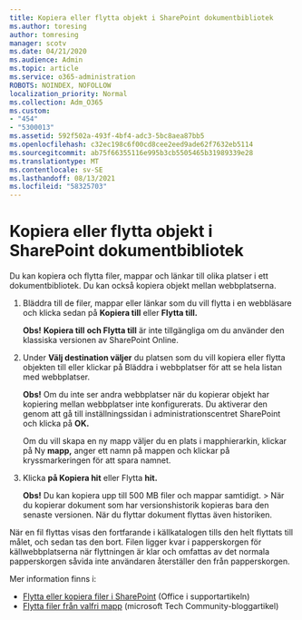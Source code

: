 ```yaml
---
title: Kopiera eller flytta objekt i SharePoint dokumentbibliotek
ms.author: toresing
author: tomresing
manager: scotv
ms.date: 04/21/2020
ms.audience: Admin
ms.topic: article
ms.service: o365-administration
ROBOTS: NOINDEX, NOFOLLOW
localization_priority: Normal
ms.collection: Adm_O365
ms.custom:
- "454"
- "5300013"
ms.assetid: 592f502a-493f-4bf4-adc3-5bc8aea87bb5
ms.openlocfilehash: c32ec198c6f00cd8cee2eed9ade62f7632eb5114
ms.sourcegitcommit: ab75f66355116e995b3cb5505465b31989339e28
ms.translationtype: MT
ms.contentlocale: sv-SE
ms.lasthandoff: 08/13/2021
ms.locfileid: "58325703"
---
```

# <a name="copy-or-move-items-in-a-sharepoint-document-library"></a>Kopiera eller flytta objekt i SharePoint dokumentbibliotek

Du kan kopiera och flytta filer, mappar och länkar till olika platser i ett dokumentbibliotek. Du kan också kopiera objekt mellan webbplatserna. 
  
1. Bläddra till de filer, mappar eller länkar som du vill flytta i en webbläsare och klicka sedan på **Kopiera till** eller **Flytta till.**

    **Obs!** **Kopiera till** **och Flytta till** är inte tillgängliga om du använder den klassiska versionen av SharePoint Online.
  
2. Under **Välj destination väljer** du platsen som du vill kopiera  eller flytta objekten till eller klickar på Bläddra i webbplatser för att se hela listan med webbplatser.

    **Obs!** Om du inte ser andra webbplatser när du kopierar objekt har kopiering mellan webbplatser inte konfigurerats. Du aktiverar den genom att gå till inställningssidan i administrationscentret SharePoint och klicka på **OK.**
  
    Om du vill skapa en ny mapp väljer du en plats i mapphierarkin, klickar på Ny **mapp,** anger ett namn på mappen och klickar på kryssmarkeringen för att spara namnet.

3. Klicka **på Kopiera hit** eller Flytta **hit.**

    **Obs!** Du kan kopiera upp till 500 MB filer och mappar samtidigt. > När du kopierar dokument som har versionshistorik kopieras bara den senaste versionen. När du flyttar dokument flyttas även historiken.
  
 När en fil flyttas visas den fortfarande i källkatalogen tills den helt flyttats till målet, och sedan tas den bort. Filen ligger kvar i papperskorgen för källwebbplatserna när flyttningen är klar och omfattas av det normala papperskorgen såvida inte användaren återställer den från papperskorgen.

Mer information finns i:

 - [Flytta eller kopiera filer i SharePoint](https://support.office.com/article/move-or-copy-files-in-sharepoint-00e2f483-4df3-46be-a861-1f5f0c1a87bc) (Office i supportartikeln)
 - [Flytta filer från valfri mapp](https://techcommunity.microsoft.com/t5/Microsoft-SharePoint-Blog/Now-move-files-anywhere-in-Office-365-SharePoint-and-OneDrive/ba-p/146973) (microsoft Tech Community-bloggartikel)  